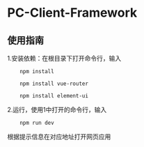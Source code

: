 # PC-Client-Framework

## 使用指南
1.安装依赖：在根目录下打开命令行，输入

		npm install
  
		npm install vue-router
  
		npm install element-ui
  
  
2.运行，使用1中打开的命令行，输入

		npm run dev
  
根据提示信息在对应地址打开网页应用
